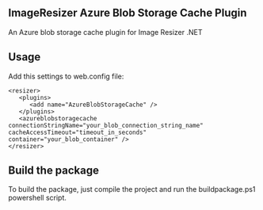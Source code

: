 ## ImageResizer Azure Blob Storage Cache Plugin

An Azure blob storage cache plugin for Image Resizer .NET

## Usage
Add this settings to web.config file:
```
<resizer>
   <plugins>
      <add name="AzureBlobStorageCache" />
   </plugins>
   <azureblobstoragecache connectionStringName="your_blob_connection_string_name" cacheAccessTimeout="timeout_in_seconds" container="your_blob_container" />
</resizer>
```

## Build the package
To build the package, just compile the project and run the buildpackage.ps1 powershell script.
